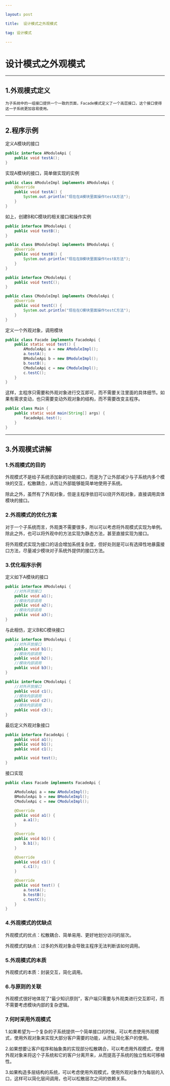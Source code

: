 ```yaml
---

layout: post

title:  设计模式之外观模式

tag: 设计模式

---
```

# 设计模式之外观模式



---

## 1.外观模式定义

```
为子系统中的一组接口提供一个一致的页面，Facade模式定义了一个高层接口，这个接口使得这一子系统更加容易使用。
```

---

## 2.程序示例

定义A模块的接口

```java
public interface AModuleApi {
    public void testA();
}
```

实现A模块的接口，简单做实现的实例

```java
public class AModuleImpl implements AModuleApi {
    @Override
    public void testA() {
        System.out.println("现在在A模块里面操作testA方法");
    }
}
```

如上，创建B和C模块的相关接口和操作实例

```java
public interface BModuleApi {
    public void testB();
}
```

```java
public class BModuleImpl implements BModuleApi {
    @Override
    public void testB() {
        System.out.println("现在在B模块里面操作testB方法");
    }
}
```

```java
public interface CModuleApi {
    public void testC();
}
```

```java
public class CModuleImpl implements CModuleApi {
    @Override
    public void testC() {
        System.out.println("现在在C模块里面操作testC方法");
    }
}
```

定义一个外观对象，调用模块

```java
public class Facade implements FacadeApi {
    public static void test() {
        AModuleApi a = new AModuleImpl();
        a.testA();
        BModuleApi b = new BModuleImpl();
        b.testB();
        CModuleApi c = new CModuleImpl();
        c.testC();
    }
}
```

这样，主程序只需要和外观对象进行交互即可，而不需要关注里面的具体细节。如果有需求变动，也只需要变动外观对象的结构，而不需要改变主程序。

```java
public class Main {
    public static void main(String[] args) {
        facadeApi.test();
    }
}
```

---

## 3.外观模式讲解

### 1.外观模式的目的

外观模式不是给子系统添加新的功能接口，而是为了让外部减少与子系统内多个模块的交互，松散耦合，从而让外部能够能简单地使用子系统。

除此之外，虽然有了外观对象，但是主程序依旧可以绕开外观对象，直接调用具体模块的接口。

### 2.外观模式的优化方案

对于一个子系统而言，外观类不需要很多，所以可以考虑将外观模式实现为单例。除此之外，也可以将外观中的方法实现为静态方法，甚至直接实现为接口。

将外观模式实现为接口的话会增加系统复杂度，但好处则是可以有选择性地暴露接口方法，尽量减少模块对子系统外提供的接口方法。

### 3.优化程序示例

定义如下A模块的接口

```java
public interface AModuleApi {
    //对外开放接口
    public void a1();
    //模块内部调用
    public void a2();
    //模块内部调用
    public void a3();
}
```

与此相仿，定义B和C模块接口

```java
public interface BModuleApi {
    //对外开放接口
    public void b1();
    //模块内部调用
    public void b2();
    //模块内部调用
    public void b3();
}
```

```java
public interface CModuleApi {
    //对外开放接口
    public void c1();
    //模块内部调用
    public void c2();
    //模块内部调用
    public void c3();
}
```

最后定义外观对象接口

```java
public interface FacadeApi {
    public void a1();
    public void b1();
    public void c1();

    public void test();
}
```

接口实现

```java
public class Facade implements FacadeApi {

    AModuleApi a = new AModuleImpl();
    BModuleApi b = new BModuleImpl();
    CModuleApi c = new CModuleImpl();

    @Override
    public void a1() {
        a.a1();
    }

    @Override
    public void b1() {
        b.b1();
    }

    @Override
    public void c1() {
        c.c1();
    }

    @Override
    public void test() {
        a.testA();
        b.testB();
        c.testC();
    }
}
```

### 4.外观模式的优缺点

外观模式的优点：松散耦合、简单易用、更好地划分访问的层次。

外观模式的缺点：过多的外观对象会导致主程序无法判断该如何调用。

### 5.外观模式的本质

外观模式的本质：封装交互，简化调用。

### 6.与原则的关联

外观模式很好地体现了“最少知识原则”，客户端只需要与外观类进行交互即可，而不需要考虑模块内部的复杂逻辑。

### 7.何时采用外观模式

1.如果希望为一个复杂的子系统提供一个简单接口的时候，可以考虑使用外观模式，使用外观对象来实现大部分客户需要的功能，从而让简化客户的使用。

2.如果想要让客户程序和抽象类的实现部分松散耦合，可以考虑用外观模式，使用外观对象来将这个子系统和它的客户分离开来，从而提高子系统的独立性和可移植性。

3.如果构造多层结构的系统，可以考虑使用外观模式，使用外观对象作为每层的入口，这样可以简化层间调用，也可以松散层次之间的依赖关系。
        

